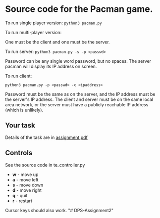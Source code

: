 # Source code for the Pacman game.

To run single player version:
`python3 pacman.py`

To run multi-player version:

One must be the client and one must be the server.

To run server:
`python3 pacman.py -s -p <passwd>`

Password can be any single word password, but no spaces.  The server pacman will display its IP address on screen.

To run client:

`python3 pacman.py -p <passwd> -c <ipaddress>`

Password must be the same as on the server, and the IP address must be
the server's IP address.  The client and server must be on the same
local area network, or the server must have a publicly reachable IP
address (which is unlikely).

## Your task

Details of the task are in [assignment.pdf](https://github.com/mhandley/ENGF0002/blob/master/Assignments/assignment5/assignment.pdf)

## Controls

See the source code in te_controller.py

 * **w** - move up
 * **a** - move left
 * **s** - move down
 * **d** - move right
 * **q** - quit
 * **r** - restart

Cursor keys should also work.
"# DPS-Assignment2" 
